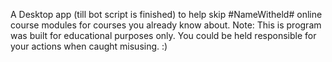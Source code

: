 A Desktop app (till bot script is finished) to help skip #NameWitheld# online course modules for courses you already know about.
Note: This is program was built for educational purposes only. 
You could be held responsible for your actions when caught misusing.  :)
